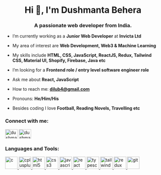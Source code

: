<h1 align="center">Hi 👋, I'm Dushmanta Behera</h1>
<h3 align="center">A passionate web developer from India.</h3>

- I’m currently working as a **Junior Web Developer** at **Invicta Ltd**

- My area of interest are **Web Development, Web3 & Machine Learning**

- My skills include **HTML, CSS, JavaScript, ReactJS, Redux, Tailwind CSS, Material UI, Shopify, Firebase, Java etc**

- I’m looking for a **Frontend role / entry level software engineer role**

- Ask me about **React, JavaScript**

- How to reach me: **dilub4@gmail.com**

- Pronouns: **He/Him/His**

- Besides coding I love **Football, Reading Novels, Travelling etc**

<h3 align="left">Connect with me:</h3>
<p align="left">
<a href="https://twitter.com/dushmanta05" target="blank"><img align="center" src="https://cdn.jsdelivr.net/gh/devicons/devicon/icons/twitter/twitter-original.svg" alt="dushmanta05" height="30" width='40' /></a>
<a href="https://linkedin.com/in/dushmanta05" target="blank"><img align="center" src="https://cdn.jsdelivr.net/gh/devicons/devicon/icons/linkedin/linkedin-original.svg" alt="dushmanta05" height="30" width='40' /></a>
</p>

<h3 align="left">Languages and Tools:</h3>
<p align="left"> 
  <a href="https://www.cprogramming.com/" target="_blank" rel="noreferrer"> <img src="https://cdn.jsdelivr.net/gh/devicons/devicon/icons/c/c-original.svg" alt="c" width="40" height="40"/> </a> 
  <a href="https://www.w3schools.com/cpp/" target="_blank" rel="noreferrer"> <img src="https://cdn.jsdelivr.net/gh/devicons/devicon/icons/cplusplus/cplusplus-original.svg" alt="cplusplus" width="40" height="40"/> </a> 
  <a href="https://www.w3.org/html/" target="_blank" rel="noreferrer"> <img src="https://cdn.jsdelivr.net/gh/devicons/devicon/icons/html5/html5-original.svg" alt="html5" width="40" height="40"/> </a>
  <a href="https://www.w3schools.com/css/" target="_blank" rel="noreferrer"> <img src="https://cdn.jsdelivr.net/gh/devicons/devicon/icons/css3/css3-original.svg" alt="css3" width="40" height="40"/> </a> 
  <a href="https://developer.mozilla.org/en-US/docs/Web/JavaScript" target="_blank" rel="noreferrer"> <img src="https://cdn.jsdelivr.net/gh/devicons/devicon/icons/javascript/javascript-original.svg" alt="javascript" width="40" height="40"/> </a>
  <a href="https://reactjs.org/" target="_blank" rel="noreferrer"> <img src="https://cdn.jsdelivr.net/gh/devicons/devicon/icons/react/react-original.svg" alt="react" width="40" height="40"/> </a>
  <a href="https://www.typescriptlang.org/" target="_blank" rel="noreferrer"> <img src="https://cdn.jsdelivr.net/gh/devicons/devicon/icons/typescript/typescript-original.svg" alt="typescript" width="40" height="40"/> </a>
  <a href="https://tailwindcss.com/" target="_blank" rel="noreferrer"> <img src="https://cdn.jsdelivr.net/gh/devicons/devicon/icons/tailwindcss/tailwindcss-plain.svg" alt="tailwind" width="40" height="40"/> </a> 
  <a href="https://redux.js.org" target="_blank" rel="noreferrer"> <img src="https://cdn.jsdelivr.net/gh/devicons/devicon/icons/redux/redux-original.svg" alt="redux" width="40" height="40"/> </a> 
  <a href="https://git-scm.com/" target="_blank" rel="noreferrer"> <img src="https://cdn.jsdelivr.net/gh/devicons/devicon/icons/git/git-original.svg" alt="git" width="40" height="40"/> </a> 
</p>
